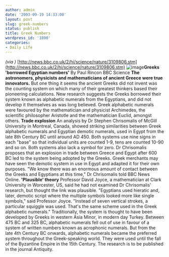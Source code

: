 ```yaml
---
author: admin
date: '2003-09-19 14:33:00'
layout: post
slug: greek-numbers
status: publish
title: Greek Numbers
wordpress_id: '1890'
categories:
- Daily Life
---
```


*(via )*
[http://news.bbc.co.uk/2/hi/science/nature/3109806.stm](http://news.bbc.co.uk/2/hi/science/nature/3109806.stm)
![image](http://newsimg.bbc.co.uk/media/images/39339000/gif/_39339094_greek_203.gif)**Greeks
'borrowed Egyptian numbers'** By Paul Rincon BBC Science **The
astronomers, physicists and mathematicians of ancient Greece were true
innovators.** But one thing it seems the ancient Greeks did not invent
was the counting system on which many of their greatest thinkers based
their pioneering calculations. New research suggests the Greeks borrowed
their system known as alphabetic numerals from the Egyptians, and did
not develop it themselves as was long believed. Greek alphabetic
numerals were favoured by the mathematician and physicist Archimedes,
the scientific philosopher Aristotle and the mathematician Euclid,
amongst others. **Trade explosion** An analysis by Dr Stephen
Chrisomalis of McGill University in Montreal, Canada, showed striking
similarities between Greek alphabetic numerals and Egyptian demotic
numerals, used in Egypt from the late 8th Century BC until around AD
450. Both systems use nine signs in each "base" so that individual units
are counted 1-9, tens are counted 10-90 and so on. Both systems also
lack a symbol for zero. Dr Chrisomalis proposes that an explosion in
trade between Greece and Egypt after 600 BC led to the system being
adopted by the Greeks. Greek merchants may have seen the demotic system
in use in Egypt and adapted it for their own purposes. "We know there
was an enormous amount of contact between the Greeks and Egyptians at
this time," Dr Chrisomalis told BBC News Online. **'Plausible' theory**
Professor David Joyce, a mathematician at Clark University in Worcester,
US, said he had not examined Dr Chrisomalis' research, but thought the
link was plausible. "Egyptians used hieratic and, later, demotic script
where the multiple symbols looked more like single symbols," said
Professor Joyce. "Instead of seven vertical strokes, a particular
squiggle was used. That's the same scheme used in the Greek alphabetic
numerals." Traditionally, the system is thought to have been developed
by Greeks in western Asia Minor, in modern day Turkey. Between 475 BC
and 325 BC, alphabetic numerals fell out of use in favour of a system of
written numbers known as acrophonic numerals. But from the late 4th
Century BC onwards, alphabetic numerals became the preferred system
throughout the Greek-speaking world. They were used until the fall of
the Byzantine Empire in the 15th Century. The research is to be
published in the journal Antiquity.
